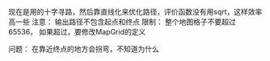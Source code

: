 
现在是用的十字寻路，然后靠直线化来优化路径，评价函数没有用sqrt，这样效率高一些
注意：
    输出路径不包含起点和终点
限制：
    整个地图格子不要超过 65536， 如果超过，要修改MapGrid的定义
    

问题：
    在靠近终点的地方会拐弯，不知道为什么

